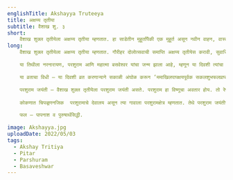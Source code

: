 ```yaml
---
englishTitle: Akshayya Truteeya
title: अक्षय्य तृतीया
subtitle: वैशाख शु. ३
short:
    वैशाख शुक्ल तृतीयेला अक्षय्य तृतीया म्हणतात. हा साडेतीन मुहूर्तांपैकी एक मुहूर्त असून नवीन वाहन, वास्तु खरेदी, नवीन व्यवहार करण्यास हा दिवस शुभ आहे. या दिवशी पितरांचे श्राद्ध करतात. अक्षय्य तृतीयेस जप, दान, होम केल्याने ते अक्षय्य (कधीही न संपणारे) पुण्यकारक ठरते.
long:
    वैशाख शुक्ल तृतीयेला अक्षय्य तृतीया म्हणतात. गौरीहर दोलोत्सवाची समाप्ति अक्षय्य तृतीयेस करावी, सुवासिनीस भोजनास बोलावून सत्कार करावा. या दिवशी कृत युगाचा आरंभ झाल्यामुळे याला युगादि असे ही म्हणतात. या दिवशी पितरांचे श्राद्ध करतात. अक्षय्य तृतीयेस जप, दान, होम केल्याने ते अक्षय्य पुण्यकारक ठरते. मातीचे दोन घट पाण्याने भरून एकात तांदूळ व दुसऱ्यात तीळ घालून त्यांना दोरा गुंडाळावा व ते घट धान्यावर ठेवावेत. ब्रह्मा विष्णु शिवस्वरूपात त्यांची पूजा करून दान करावे. त्यामुळे पितर तृप्त होतात आणि मनोरथ पूर्ण होतात असे सांगितले जाते. साडेतीन मुहूतांपैकी हा दिवस सामान्य शुभकामांसाठी चांगला मानला जातो.

    या तिथीला नरनारायण, परशुराम आणि महात्मा बसवेश्वर यांचा जन्म झाला आहे, म्हणून या दिवशी त्यांचा जन्मोत्सव करतात. अक्षय्य तृतीया अत्यंत पवित्र व महान फल देणारी तिथी आहे. यासाठी यशस्वी होण्यासाठी या व्रतोत्सवाशिवाय वस्त्रे, शस्त्रे, दागदागिने आदी वस्तू तयार करवितात अगर परिधान करतात. तसेच, नवीन व्यवसाय, उपक्रमांचे उद्घाटन वगैरेही केली जातात.

    या व्रताचा विधी – या दिवशी व्रत करणाऱ्याने सकाळी अंघोळ करून ‘ममाखिलपापक्षयपूर्वक सकलशुभफलप्राप्तये भगवत्प्रीतिकामनया देवत्रयपूजनमहं करिष्ये’ असा संकल्प सोडून परमेश्वराची षोडशोपचारे पूजा करावी. शक्य असल्यास उपवास आणि समुद्रस्नान अथवा गंगास्नान करावे. जव, गहू, हरभरे, सातू, दहीभात, उसाचा रस, दुग्धजन्य पदार्थ (खवा, मिठाई आदी), तसेच जलपूर्ण कुंभ म्हणजे पाण्याने भरलेला हंडा (गन्धोदकतिलैर्मिश्रं सान्नं कुंभफलाचितम्) धर्मघट, धान्यपदार्थ, सर्व प्रकारचे रस आणि उन्हाळ्यात उपयुक्त अशा वस्तूंचे दान करावे. त्याचप्रमाणे पितृश्राद्ध करून ब्राह्मणभोजन घालावे. हे सर्व यथाशक्ती करण्याने अनंत फल मिळते. या तिथीस केलेले दान, हवन आणि पितरांना उद्देशून जे कर्म केले जाते, ते सर्व अक्षय्य म्हणजे अविनाशी आहे, असे श्रीकृष्णांनी सांगितल्याचा उल्लेख ‘मदनरत्न’ या ग्रंथात आहे. म्हणून या तिथीला अक्षय्य तृतीया हे नाव पडले आहे.

    परशुराम जयंती – वैशाख शुक्ल तृतीयेला परशुराम जयंती असते. परशुराम हा विष्णूचा अवतार होय. तो रेणुकेच्या पोटी वैशाख शुक्ल तृतीयेला जन्माला आला, म्हणून परशुराम जयंती रात्रीच्या पहिल्या प्रहरात साजरी करतात. या निमित्त परशुरामाची पूजा करतात व उपवास करतात. उद्यापनाच्या वेळी सर्वतोभद्र मंडलावर ब्रह्मादि देवतांचे आवाहन करून कलशावर परशुरामाची सुवर्णमूर्ती स्थापन करतात.
    
    कोकणात चिपळूणनजिक  परशुरामाचे देवालय असून त्या गावाला परशुरामक्षेत्र म्हणतात. तेथे परशुराम जयंतीचा मोठा उत्सव होतो. दक्षिण भारतात परशुराम जयंतीला विशेष महत्त्व असते.

    फल – पापनाश व पुरुषार्थसिद्धी.

image: Akshayya.jpg
uploadDate: 2022/05/03
tags:
  - Akshay Tritiya
  - Pitar
  - Parshuram
  - Basaveshwar
---
```

